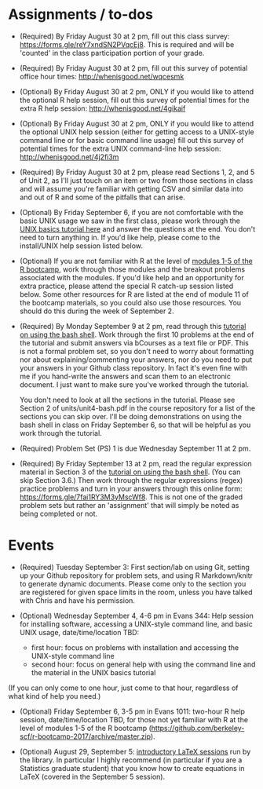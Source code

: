 # Assignments / to-dos

- (Required) By Friday August 30 at 2 pm, fill out this class survey:
https://forms.gle/reY7xndSN2PVqcEj8.  This is required and will be 'counted' in the class participation portion of your grade.

- (Required) By Friday August 30 at 2 pm, fill out this survey of potential office hour times: http://whenisgood.net/wqcesmk

- (Optional) By Friday August 30 at 2 pm, ONLY if you would like to attend the optional R help session, fill out this survey of potential times for the extra R help session: http://whenisgood.net/4gikaif

- (Optional) By Friday August 30 at 2 pm, ONLY if you would like to attend the optional UNIX help session (either for getting access to a UNIX-style command line or for basic command line usage) fill out this survey of potential times for the extra UNIX command-line help session: http://whenisgood.net/4j2fi3m

- (Required) By Friday August 30 at 2 pm, please read Sections 1, 2, and 5 of Unit 2, as I'll just touch on an item or two from those sections in class and will assume you're familiar with getting CSV and similar data into and out of R and some of the pitfalls that can arise. 

- (Optional) By Friday September 6, if you are not comfortable with the basic UNIX usage we saw in the first class, please work through the [UNIX basics tutorial here](https://github.com/berkeley-scf/tutorial-unix-basics/archive/master.zip) and answer the questions at the end. You don't need to turn anything
in. If you'd like help, please come to the install/UNIX help session listed below.

- (Optional) If you are not familiar with R at the level of [modules
1-5 of the R bootcamp](https://github.com/berkeley-scf/r-bootcamp-2019/archive/master.zip),
work through those modules and the breakout problems associated with
the modules. If you'd like help and an opportunity for extra practice,
please attend the special R catch-up session listed below. Some other
resources for R are listed at the end of module 11 of the bootcamp
materials, so you could also use those resources. You should do this during
the week of September 2.

- (Required) By Monday September 9 at 2 pm, read through this [tutorial on using the bash shell](https://github.com/berkeley-scf/tutorial-using-bash/archive/master.zip). Work through the first 10 problems at the end of the tutorial and submit answers via bCourses as a text file or PDF. This is not a formal problem set, so you don't need to worry about formatting nor about explaining/commenting your answers, nor do you need to put your answers in your Github class repository. In fact it's even fine with me if you hand-write the answers and scan them to an electronic document. I just want to make sure you've worked through the tutorial. 

   You don't need to look at all the sections in the tutorial. Please see Section 2 of units/unit4-bash.pdf in the course repository for a list of the
sections you can skip over. I'll be doing demonstrations on using the
bash shell in class on Friday September 6, so that will be helpful as you work through the tutorial. 

- (Required) Problem Set (PS) 1 is due Wednesday September 11 at 2 pm. 

- (Required) By Friday September 13 at 2 pm, read the regular expression material in Section 3 of the [tutorial on using the bash shell](https://github.com/berkeley-scf/tutorial-using-bash/archive/master.zip). (You can skip Section 3.6.) Then work through the regular expressions (regex) practice problems and turn in your answers through this online form: https://forms.gle/7fai1RY3M3yMscWf8. This is not one of the graded problem sets but rather an 'assignment' that will simply be noted as being completed or not.


# Events

- (Required) Tuesday September 3: First section/lab on using Git, setting up your Github repository for problem sets, and using R Markdown/knitr to generate dynamic documents. Please come only to the section you are registered for given space limits in the room, unless you have talked with Chris and have his permission. 

- (Optional) Wednesday September 4, 4-6 pm in Evans 344: Help session for installing software, accessing a UNIX-style command line, and basic UNIX usage, date/time/location TBD:

  - first hour: focus on problems with installation and accessing the UNIX-style command line
  - second hour: focus on general help with using the command line and the material in the UNIX basics tutorial

(If you can only come to one hour, just come to that hour, regardless of what kind of help you need.)

- (Optional) Friday September 6, 3-5 pm in Evans 1011: two-hour R help session, date/time/location TBD, for those not yet familiar with R at the level of modules 1-5 of the R bootcamp (https://github.com/berkeley-scf/r-bootcamp-2017/archive/master.zip).

- (Optional) August 29, September 5: [introductory LaTeX sessions](https://berkeley.libcal.com/calendar/workshops) run by the library. In particular I highly recommend (in particular if you are a Statistics graduate student) that you know how to create equations in LaTeX (covered in the September 5 session). 
